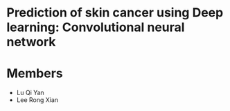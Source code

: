 # Prediction of skin cancer using	Deep learning: Convolutional neural network

# Members
- Lu Qi Yan
- Lee Rong Xian
